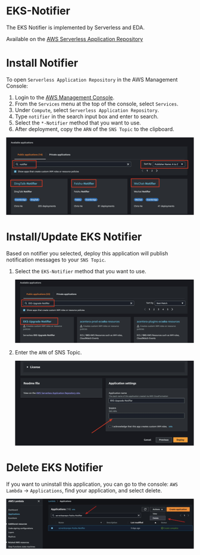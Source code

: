 # EKS-Notifier

The EKS Notifier is implemented by Serverless and EDA.

Available on the [AWS Serverless Application Repository](https://aws.amazon.com/serverless)

# Install Notifier

To open `Serverless Application Repository` in the AWS Management Console:

1. Login to the [AWS Management Console](https://console.aws.amazon.com).
2. From the `Services` menu at the top of the console, select `Services`.
3. Under `Compute`, select `Serverless Application Repository`.
4. Type `notifier` in the search input box and enter to search.
5. Select the `*-Notifier` method that you want to use.
6. After deployment, copy the `ARN` of the `SNS Topic` to the clipboard.

![Notifier](images/Notifier.jpg)

# Install/Update EKS Notifier

Based on notifier you selected, deploy this application will publish notification messages to your `SNS Topic`.

1. Select the `EKS-Notifier` method that you want to use.

   ![EKS-Notifier](images/EKS-Notifier.jpg)

2. Enter the `ARN` of SNS Topic.

   ![Install.jpg](images/Install.jpg)

# Delete EKS Notifier

If you want to uninstall this application, you can go to the console: `AWS Lambda` -> `Applications`, find your
application, and select delete.

![Delete.jpg](images/Delete.jpg)
